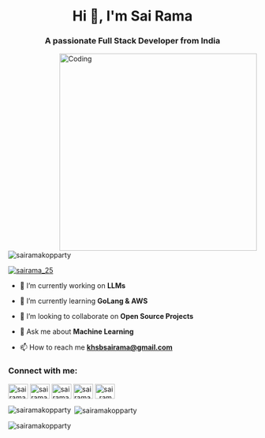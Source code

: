 <h1 align="center">Hi 👋, I'm Sai Rama</h1>
<h3 align="center">A passionate Full Stack Developer from India</h3>
<img align="right" alt="Coding" width="400" src="https://cdn.dribbble.com/users/1162077/screenshots/3848914/programmer.gif">

<p align="left"> <img src="https://komarev.com/ghpvc/?username=sairamakopparty&label=Profile%20views&color=0e75b6&style=flat" alt="sairamakopparty" /> </p>

<p align="left"> <a href="https://twitter.com/sairama_25" target="blank"><img src="https://img.shields.io/twitter/follow/sairama_25?logo=twitter&style=for-the-badge" alt="sairama_25" /></a> </p>

- 🔭 I’m currently working on **LLMs**

- 🌱 I’m currently learning **GoLang & AWS**

- 👯 I’m looking to collaborate on **Open Source Projects**

- 💬 Ask me about **Machine Learning**

- 📫 How to reach me **khsbsairama@gmail.com**

<h3 align="left">Connect with me:</h3>
<p align="left">
<a href="https://twitter.com/sairama_25" target="blank"><img align="center" src="https://raw.githubusercontent.com/rahuldkjain/github-profile-readme-generator/master/src/images/icons/Social/twitter.svg" alt="sairama_25" height="30" width="40" /></a>
<a href="https://linkedin.com/in/sairama-kopparty" target="blank"><img align="center" src="https://raw.githubusercontent.com/rahuldkjain/github-profile-readme-generator/master/src/images/icons/Social/linked-in-alt.svg" alt="sairama-kopparty" height="30" width="40" /></a>
<a href="https://instagram.com/sairama_25" target="blank"><img align="center" src="https://raw.githubusercontent.com/rahuldkjain/github-profile-readme-generator/master/src/images/icons/Social/instagram.svg" alt="sairama_25" height="30" width="40" /></a>
<a href="https://www.hackerrank.com/sairamakopparty" target="blank"><img align="center" src="https://raw.githubusercontent.com/rahuldkjain/github-profile-readme-generator/master/src/images/icons/Social/hackerrank.svg" alt="sairamakopparty" height="30" width="40" /></a>
<a href="https://www.leetcode.com/sai_rama" target="blank"><img align="center" src="https://raw.githubusercontent.com/rahuldkjain/github-profile-readme-generator/master/src/images/icons/Social/leet-code.svg" alt="sai_rama" height="30" width="40" /></a>
</p>

<p><img align="left" src="https://github-readme-stats.vercel.app/api/top-langs?username=sairamakopparty&show_icons=true&locale=en&layout=compact" alt="sairamakopparty" /></p>

<p>&nbsp;<img align="center" src="https://github-readme-stats.vercel.app/api?username=sairamakopparty&show_icons=true&locale=en" alt="sairamakopparty" /></p>

<p><img align="center" src="https://github-readme-streak-stats.herokuapp.com/?user=sairamakopparty&" alt="sairamakopparty" /></p>
